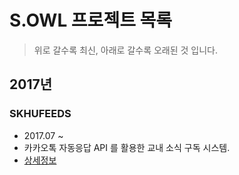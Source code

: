 # S.OWL 프로젝트 목록

> 위로 갈수록 최신, 아래로 갈수록 오래된 것 입니다.

## 2017년

### SKHUFEEDS
- 2017.07 ~
- 카카오톡 자동응답 API 를 활용한 교내 소식 구독 시스템.
- [상세정보](2017-07-skhufeeds.md)
